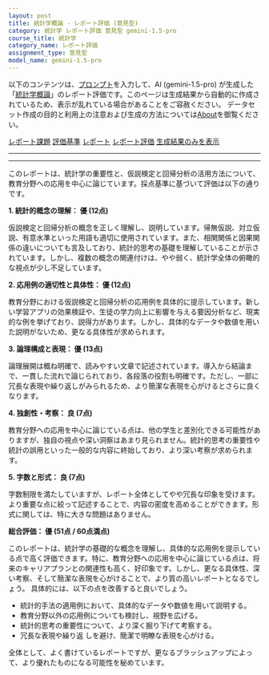 ```yaml
---
layout: post
title: 統計学概論 - レポート評価 (意見型)
category: 統計学 レポート評価 意見型 gemini-1.5-pro
course_title: 統計学
category_name: レポート評価
assignment_type: 意見型
model_name: gemini-1.5-pro
---
```


以下のコンテンツは、[プロンプト](http://127.0.0.1:8000/generated/統計学/gemini-1.5-pro/prompt_レポート評価-意見型.md)を入力して、AI (gemini-1.5-pro) が生成した「[統計学概論](/contents/統計学/)」のレポート評価です。このページは生成結果から自動的に作成されているため、表示が乱れている場合があることをご容赦ください。
データセット作成の目的と利用上の注意および生成の方法については[About](/About)を御覧ください。

[レポート課題](../レポート課題-意見型)
[評価基準](../評価基準-意見型)
[レポート](../レポート-意見型)
[レポート評価](../レポート評価-意見型)
[生成結果のみを表示](http://127.0.0.1:8000/generated/統計学/gemini-1.5-pro/レポート評価-意見型.md)
  

***
***
  
このレポートは、統計学の重要性と、仮説検定と回帰分析の活用方法について、教育分野への応用を中心に論じています。採点基準に基づいて評価は以下の通りです。

**1. 統計的概念の理解： 優 (12点)**

仮説検定と回帰分析の概念を正しく理解し、説明しています。帰無仮説、対立仮説、有意水準といった用語も適切に使用されています。また、相関関係と因果関係の違いについても言及しており、統計的思考の基礎を理解していることが示されています。しかし、複数の概念の関連付けは、やや弱く、統計学全体の俯瞰的な視点が少し不足しています。

**2. 応用例の適切性と具体性： 優 (12点)**

教育分野における仮説検定と回帰分析の応用例を具体的に提示しています。新しい学習アプリの効果検証や、生徒の学力向上に影響を与える要因分析など、現実的な例を挙げており、説得力があります。しかし、具体的なデータや数値を用いた説明がないため、更なる具体性が求められます。

**3. 論理構成と表現： 優 (13点)**

論理展開は概ね明確で、読みやすい文章で記述されています。導入から結論まで、一貫した流れで論じられており、各段落の役割も明確です。ただし、一部に冗長な表現や繰り返しがみられるため、より簡潔な表現を心がけるとさらに良くなります。

**4. 独創性・考察： 良 (7点)**

教育分野への応用を中心に論じている点は、他の学生と差別化できる可能性がありますが、独自の視点や深い洞察はあまり見られません。統計的思考の重要性や統計の誤用といった一般的な内容に終始しており、より深い考察が求められます。

**5. 字数と形式： 良 (7点)**

字数制限を満たしていますが、レポート全体としてやや冗長な印象を受けます。より重要な点に絞って記述することで、内容の密度を高めることができます。形式に関しては、特に大きな問題はありません。

**総合評価： 優 (51点 / 60点満点)**

このレポートは、統計学の基礎的な概念を理解し、具体的な応用例を提示している点で高く評価できます。特に、教育分野への応用を中心に論じている点は、将来のキャリアプランとの関連性も高く、好印象です。しかし、更なる具体性、深い考察、そして簡潔な表現を心がけることで、より質の高いレポートとなるでしょう。  具体的には、以下の点を改善すると良いでしょう。

* 統計的手法の適用例において、具体的なデータや数値を用いて説明する。
* 教育分野以外の応用例についても検討し、視野を広げる。
* 統計的思考の重要性について、より深く掘り下げて考察する。
* 冗長な表現や繰り返 しを避け、簡潔で明瞭な表現を心がける。


全体として、よく書けているレポートですが、更なるブラッシュアップによって、より優れたものになる可能性を秘めています。
